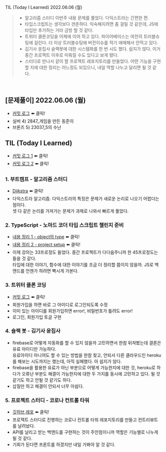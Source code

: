 TIL (Today I Learned) 2022.06.06 (월)
> - 알고리즘 스터디 이번주 내용 문제를 풀었다. 다익스트라는 간편한 편.
> - 타입스크립트는 생각보다 갠춘하다. 익숙해지려면 좀 걸릴 것 같은데, JS에 타입만 추가하는 거라 금방 할 것 같다.
> - 트위터 클론코딩을 어제에 이어 하고 있다. 파이어베이스는 여전히 트러블슈팅에 걸린다. 더 이상 트러블슈팅에 버전이슈를 적기 애매해서 안적고 있다.
> - 김기사 윤집사 슬랙봇에 대한 시스템화를 한 번 시도 했다. 쉽지가 않다. 이거 중간 프로젝트 이후로 미뤄질 수도 있다고 보게 됐다.
> - 스터디로 만나서 같이 할 프로젝트 레포지토리를 만들었다. 어떤 기능을 구현할 지에 대한 정리는 어느정도 되있으니, 내일 역할 나누고 달리면 될 것 같다.


<br>

## [문제풀이] 2022.06.06 (월)

- [커밋 로그](https://github.com/soulchicken/AlgorithmSolved/commit/c1615e7a660e676b7929d6c05e89678393920a75) ⬅️ 클릭!
- 실버 4) 2847_게임을 만든 동준이
- 브론즈 5) 23037_5의 수난

## TIL (Today I Learned)

- [커밋 로그 1](https://github.com/soulchicken/TIL/commit/3878aa47799591d3219aa2aab9123340bdfec0a1) ⬅️ 클릭!
- [커밋 로그 2](https://github.com/soulchicken/TIL/commit/bfb01690fc5a176a1ff3a4093f7461ec543f2004) ⬅️ 클릭!

### 1. 부트캠프 - 알고리즘 스터디
- [Dijkstra](https://github.com/soulchicken/TIL/tree/main/BootCamp_PlayData/AlgorithmStudy/8week_Dijkstra) ⬅️ 클릭!
- 다익스트라 알고리즘. 다익스트라의 특징은 문제가 새로운 논리로 나오기 어렵다는 점이다.   
  셋 다 같은 논리를 가져가는 문제가 과제로 나와서 빠르게 풀었다.

### 2. TypeScript - 노마드 코더 타입 스크립트 챌린지 준비
- [내용 정리 1 - object의 type](https://github.com/soulchicken/TIL/blob/main/Node/TypeScript/TypeScript%20type.md) ⬅️ 클릭!
- [내용 정리 2 - project setup](https://github.com/soulchicken/TIL/blob/main/Node/TypeScript/TS%20Project%20Setup.md) ⬅️ 클릭!
- 이제 강의는 33프로정도 들었다. 중간 프로젝트가 다다음주니까 한 45프로정도는 들을 것 같다.   
  타입에 대한 이야기, 함수에 대한 이야기를 조금 더 정리할 쯤이지 않을까. JS로 백엔드를 언젠가 하려면 빡시게 가본다.

### 3. 트위터 클론 코딩
- [커밋 로그](https://github.com/soulchicken/nwitter/commit/7be81f7135f9ed2119fb156c7d6c2acd61333011) ⬅️ 클릭!
- 회원가입을 하면 바로 그 아이디로 로그인되도록 수정
- 이미 있는 아이디를 회원가입하면 error!, 비밀번호가 틀려도 error!
- 로그인, 회원가입 토글 구현

### 4. 슬랙 봇 - 김기사 윤집사
- firebase로 어떻게 자동화를 할 수 있지 않을까 고민하면서 한참 뒤져봤는데 결론은 유료 아이디만 가능하다.   
  유료아이디 아니어도 할 수 있는 방법을 한참 찾고, 안되서 다른 클라우드인 heroku를 해보는 시도까지는 했는데, 아직 실패했다. 아 쉽지가 않다.
- firebase을 활용한 유료가 아닌 부분으로 어떻게 가능한지에 대한 것, heroku로 하다가 오류난 부분도 해결이 가능한지에 대한 두 가지를 동시에 고민하고 있다. 될 것 같기도 하고 안될 것 같기도 하다.
- 삽질만 하고 해결이 안되서 너무 아쉽다.

### 5. 프로젝트 스터디 - 코로나 컨트롤 타워
- [깃허브 레포](https://github.com/soulchicken/covid-control-tower) ⬅️ 클릭!
- 프로젝트 스터디로 진행하는 코로나 컨트롤 타워 레포지토리를 만들고 컨트리뷰트를 날려놨다.
- API를 날리고 받는 백엔드를 구현하는 것이 주안점이니까 역할은 기능별로 나누게 될 것 같다.
- 기회가 된다면 프론트를 하겠지만 내일 가봐야 알 것 같다.